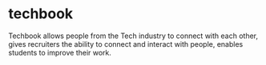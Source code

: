 # techbook
Techbook allows people from the Tech industry to connect with each other, gives recruiters the ability to connect and interact with people, enables students to improve their work.

